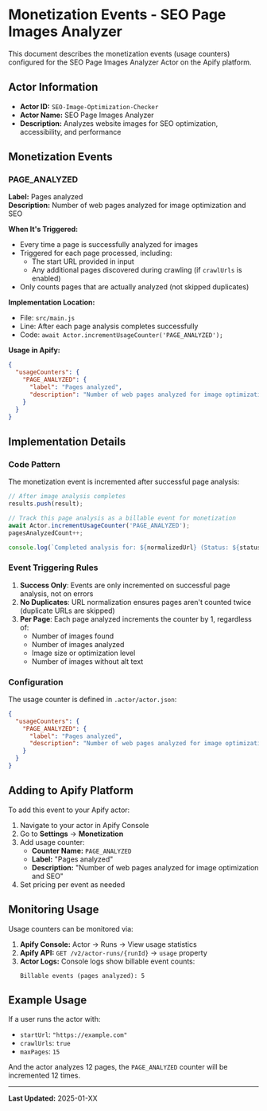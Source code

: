 # Monetization Events - SEO Page Images Analyzer

This document describes the monetization events (usage counters) configured for the SEO Page Images Analyzer Actor on the Apify platform.

## Actor Information

- **Actor ID:** `SEO-Image-Optimization-Checker`
- **Actor Name:** SEO Page Images Analyzer
- **Description:** Analyzes website images for SEO optimization, accessibility, and performance

## Monetization Events

### PAGE_ANALYZED

**Label:** Pages analyzed  
**Description:** Number of web pages analyzed for image optimization and SEO

**When It's Triggered:**
- Every time a page is successfully analyzed for images
- Triggered for each page processed, including:
  - The start URL provided in input
  - Any additional pages discovered during crawling (if `crawlUrls` is enabled)
- Only counts pages that are actually analyzed (not skipped duplicates)

**Implementation Location:**
- File: `src/main.js`
- Line: After each page analysis completes successfully
- Code: `await Actor.incrementUsageCounter('PAGE_ANALYZED');`

**Usage in Apify:**
```json
{
  "usageCounters": {
    "PAGE_ANALYZED": {
      "label": "Pages analyzed",
      "description": "Number of web pages analyzed for image optimization and SEO"
    }
  }
}
```

## Implementation Details

### Code Pattern

The monetization event is incremented after successful page analysis:

```javascript
// After image analysis completes
results.push(result);

// Track this page analysis as a billable event for monetization
await Actor.incrementUsageCounter('PAGE_ANALYZED');
pagesAnalyzedCount++;

console.log(`Completed analysis for: ${normalizedUrl} (Status: ${statusCode})`);
```

### Event Triggering Rules

1. **Success Only**: Events are only incremented on successful page analysis, not on errors
2. **No Duplicates**: URL normalization ensures pages aren't counted twice (duplicate URLs are skipped)
3. **Per Page**: Each page analyzed increments the counter by 1, regardless of:
   - Number of images found
   - Number of images analyzed
   - Image size or optimization level
   - Number of images without alt text

### Configuration

The usage counter is defined in `.actor/actor.json`:

```json
{
  "usageCounters": {
    "PAGE_ANALYZED": {
      "label": "Pages analyzed",
      "description": "Number of web pages analyzed for image optimization and SEO"
    }
  }
}
```

## Adding to Apify Platform

To add this event to your Apify actor:

1. Navigate to your actor in Apify Console
2. Go to **Settings** → **Monetization**
3. Add usage counter:
   - **Counter Name:** `PAGE_ANALYZED`
   - **Label:** "Pages analyzed"
   - **Description:** "Number of web pages analyzed for image optimization and SEO"
4. Set pricing per event as needed

## Monitoring Usage

Usage counters can be monitored via:

1. **Apify Console:** Actor → Runs → View usage statistics
2. **Apify API:** `GET /v2/actor-runs/{runId}` → `usage` property
3. **Actor Logs:** Console logs show billable event counts:
   ```
   Billable events (pages analyzed): 5
   ```

## Example Usage

If a user runs the actor with:
- `startUrl`: `"https://example.com"`
- `crawlUrls`: `true`
- `maxPages`: `15`

And the actor analyzes 12 pages, the `PAGE_ANALYZED` counter will be incremented 12 times.

---

**Last Updated:** 2025-01-XX

